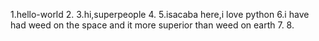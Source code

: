 1.hello-world
2.
3.hi,superpeople
4.
5.isacaba here,i love python
6.i have had weed on the space and it more superior than weed on earth
7.
8.
